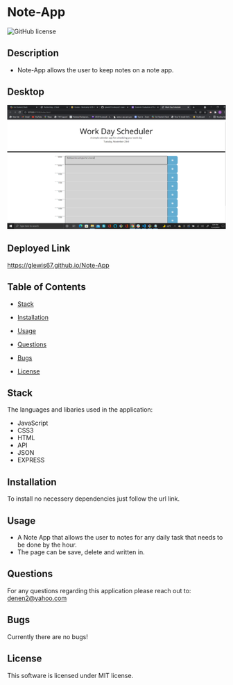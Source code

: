 # Note-App

![GitHub license](https://img.shields.io/badge/license-MIT-blue.svg)

## Description

* Note-App allows the user to keep notes on a note app.

## Desktop

![Alt test](/images/note.png)

## Deployed Link

https://glewis67.github.io/Note-App

## Table of Contents

* [Stack](#stack)

* [Installation](#installation)

* [Usage](#usage)

* [Questions](#questions)

* [Bugs](#bugs)

* [License](#license)

## Stack

The languages and libaries used in the application:

- JavaScript
- CSS3
- HTML
- API
- JSON
- EXPRESS


## Installation

To install no necessery dependencies just follow the url link.

## Usage

* A Note App that allows the user to notes for any daily task that needs to be done by the hour.
* The page can be save, delete and written in.

## Questions

For any questions regarding this application please reach out to: denen2@yahoo.com

## Bugs

Currently there are no bugs!

## License

This software is licensed under MIT license.
